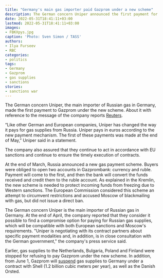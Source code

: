 ```yaml
---
title: "Germany's main gas importer paid Gazprom under a new scheme"
description: The German concern Uniper announced the first payment for gas under the new scheme proposed by Moscow. Earlier, the company said that they consider it possible to find a compromise option for paying for Russian gas supplies.
date: 2022-05-31T18:41:11+03:00
lastmod: 2022-05-31T18:41:11+03:00
images:
- FBKXpys.jpg
caption: 'Photo: Sven Simon / TASS'
authors:
- Ilya Furseev
- RBC
categories:
- politics
tags:
- Germany
- Gazprom
- gas supplies
- sanctions
stories:
- sanctions war
---
```


The German concern Uniper, the main importer of Russian gas in Germany, made the first payment to Gazprom under the new scheme. About it with reference to the message of the company reports [Reuters](http://www.reuters.com/).

“Like other German and European companies, Uniper has changed the way it pays for gas supplies from Russia. Uniper pays in euros according to the new payment mechanism. The first of these payments was made at the end of May,” Uniper said in a statement.

The company also assured that they continue to act in accordance with EU sanctions and continue to ensure the timely execution of contracts.

At the end of March, Russia announced a new gas payment scheme. Buyers were obliged to open two accounts in Gazprombank: currency and ruble. Payment will come to the first, and then the bank will convert the funds received and credit them to the ruble account. As explained in the Kremlin, the new scheme is needed to protect incoming funds from freezing due to Western sanctions. The European Commission considered this scheme an attempt to circumvent restrictions and accused Moscow of blackmailing with gas, but did not issue a direct ban.

The German concern Uniper is the main importer of Russian gas in Germany. At the end of April, the company reported that they consider it possible to find a compromise option for paying for Russian gas supplies, which will be compatible with both European sanctions and Moscow's requirements. "Uniper is negotiating with its contract partners about specific payment modalities and, in addition, is in close consultation with the German government," the company's press service said.

Earlier, gas supplies to the Netherlands, Bulgaria, Poland and Finland were stopped for refusing to pay Gazprom under the new scheme. In addition, from June 1, Gazprom will [suspend](/news/62962d109a7947530eb4bbbc/) gas supplies to Germany under a contract with Shell (1.2 billion cubic meters per year), as well as the Danish Orsted. 